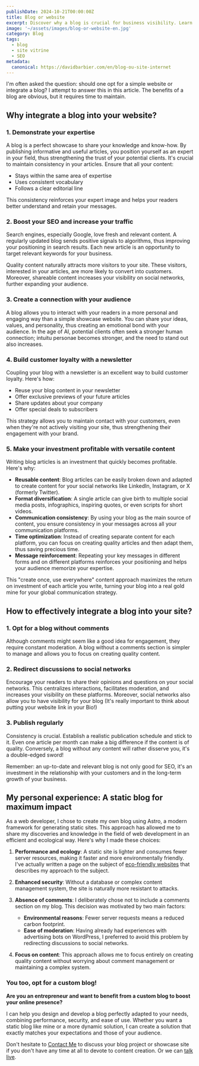 ```yaml
---
publishDate: 2024-10-21T00:00:00Z
title: Blog or website
excerpt: Discover why a blog is crucial for business visibility. Learn from real-world experience how blogging boosts SEO, builds authority, and connects with your audience. Get actionable tips to leverage your blog for business growth.
image: '~/assets/images/blog-or-website-en.jpg'
category: Blog
tags:
  - blog
  - site vitrine
  - SEO
metadata:
  canonical: https://davidbarbier.com/en/blog-ou-site-internet
---
```


I'm often asked the question: should one opt for a simple website or integrate a blog?
I attempt to answer this in this article. The benefits of a blog are obvious, but it requires time to maintain.

## Why integrate a blog into your website?

### 1. Demonstrate your expertise

A blog is a perfect showcase to share your knowledge and know-how. By publishing informative and useful articles, you position yourself as an expert in your field, thus strengthening the trust of your potential clients.
It's crucial to maintain consistency in your articles. Ensure that all your content:

- Stays within the same area of expertise
- Uses consistent vocabulary
- Follows a clear editorial line

This consistency reinforces your expert image and helps your readers better understand and retain your messages.

### 2. Boost your SEO and increase your traffic

Search engines, especially Google, love fresh and relevant content. A regularly updated blog sends positive signals to algorithms, thus improving your positioning in search results. Each new article is an opportunity to target relevant keywords for your business.

Quality content naturally attracts more visitors to your site. These visitors, interested in your articles, are more likely to convert into customers. Moreover, shareable content increases your visibility on social networks, further expanding your audience.

### 3. Create a connection with your audience

A blog allows you to interact with your readers in a more personal and engaging way than a simple showcase website. You can share your ideas, values, and personality, thus creating an emotional bond with your audience. In the age of AI, potential clients often seek a stronger human connection; intuitu personae becomes stronger, and the need to stand out also increases.

### 4. Build customer loyalty with a newsletter

Coupling your blog with a newsletter is an excellent way to build customer loyalty. Here's how:

- Reuse your blog content in your newsletter
- Offer exclusive previews of your future articles
- Share updates about your company
- Offer special deals to subscribers

This strategy allows you to maintain contact with your customers, even when they're not actively visiting your site, thus strengthening their engagement with your brand.

### 5. Make your investment profitable with versatile content

Writing blog articles is an investment that quickly becomes profitable. Here's why:

- **Reusable content**: Blog articles can be easily broken down and adapted to create content for your social networks like LinkedIn, Instagram, or X (formerly Twitter).
- **Format diversification**: A single article can give birth to multiple social media posts, infographics, inspiring quotes, or even scripts for short videos.
- **Communication consistency**: By using your blog as the main source of content, you ensure consistency in your messages across all your communication platforms.
- **Time optimization**: Instead of creating separate content for each platform, you can focus on creating quality articles and then adapt them, thus saving precious time.
- **Message reinforcement**: Repeating your key messages in different forms and on different platforms reinforces your positioning and helps your audience memorize your expertise.

This "create once, use everywhere" content approach maximizes the return on investment of each article you write, turning your blog into a real gold mine for your global communication strategy.

## How to effectively integrate a blog into your site?

### 1. Opt for a blog without comments

Although comments might seem like a good idea for engagement, they require constant moderation. A blog without a comments section is simpler to manage and allows you to focus on creating quality content.

### 2. Redirect discussions to social networks

Encourage your readers to share their opinions and questions on your social networks. This centralizes interactions, facilitates moderation, and increases your visibility on these platforms. Moreover, social networks also allow you to have visibility for your blog (It's really important to think about putting your website link in your Bio!)

### 3. Publish regularly

Consistency is crucial. Establish a realistic publication schedule and stick to it. Even one article per month can make a big difference if the content is of quality. Conversely, a blog without any content will rather disserve you, it's a double-edged sword!

Remember: an up-to-date and relevant blog is not only good for SEO, it's an investment in the relationship with your customers and in the long-term growth of your business.

## My personal experience: A static blog for maximum impact

As a web developer, I chose to create my own blog using Astro, a modern framework for generating static sites. This approach has allowed me to share my discoveries and knowledge in the field of web development in an efficient and ecological way. Here's why I made these choices:

1. **Performance and ecology**: A static site is lighter and consumes fewer server resources, making it faster and more environmentally friendly. I've actually written a page on the subject of [eco-friendly websites](https://www.davidbarbier.com/en/site-internet-eco-responsable) that describes my approach to the subject.
2. **Enhanced security**: Without a database or complex content management system, the site is naturally more resistant to attacks.
3. **Absence of comments**: I deliberately chose not to include a comments section on my blog. This decision was motivated by two main factors:

    - **Environmental reasons**: Fewer server requests means a reduced carbon footprint.
    - **Ease of moderation**: Having already had experiences with advertising bots on WordPress, I preferred to avoid this problem by redirecting discussions to social networks.

4. **Focus on content**: This approach allows me to focus entirely on creating quality content without worrying about comment management or maintaining a complex system.

### You too, opt for a custom blog!

**Are you an entrepreneur and want to benefit from a custom blog to boost your online presence?**

I can help you design and develop a blog perfectly adapted to your needs, combining performance, security, and ease of use. Whether you want a static blog like mine or a more dynamic solution, I can create a solution that exactly matches your expectations and those of your audience.

Don't hesitate to [Contact Me](https://www.davidbarbier.com/en/contact) to discuss your blog project or showcase site if you don't have any time at all to devote to content creation.
Or we can [talk live](https://www.davidbarbier.com/en/call).